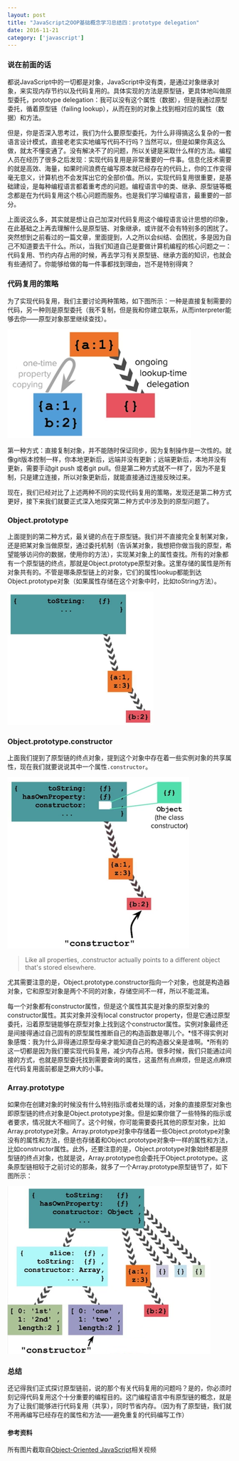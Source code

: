 ```yaml
---
layout: post
title: "JavaScript之OOP基础概念学习总结四：prototype delegation"
date: 2016-11-21
category: ['javascript']
---
```


### 说在前面的话

都说JavaScript中的一切都是对象，JavaScript中没有类，是通过对象继承对象，来实现内存节约以及代码复用的。具体实现的方法是原型链，更具体地叫做原型委托，prototype delegation：我可以没有这个属性（数据），但是我通过原型委托，循着原型链（failing lookup），从而在别的对象上找到相对应的属性（数据）和方法。


但是，你是否深入思考过，我们为什么要原型委托，为什么非得搞这么复杂的一套语言设计模式，直接老老实实地编写代码不行吗？当然可以，但是如果你真这么做，就太不懂变通了。没有解决不了的问题，所以关键是采取什么样的方法。编程人员在经历了很多之后发现：实现代码复用是非常重要的一件事。信息化技术需要的就是高效、海量，如果时间浪费在编写原本就已经存在的代码上，你的工作变得毫无意义，计算机也不会发挥出它的全部价值。所以，实现代码复用很重要，是基础建设，是每种编程语言都着重考虑的问题。编程语言中的类、继承、原型链等概念都是在为代码复用这个核心问题而服务。也是我们学习编程语言，最重要的一部分。


上面说这么多，其实就是想让自己加深对代码复用这个编程语言设计思想的印象，在此基础之上再去理解什么是原型链、对象继承，或许就不会有特别多的困扰了。突然想到之前看过的一篇文章，里面提到，人之所以会纠结、会困扰，多是因为自己不知道要去干什么。所以，当我们知道自己是要做计算机编程的核心问题之一：代码复用、节约内存占用的时候，再去学习有关原型链、继承方面的知识，也就会有些通彻了。你能够给做的每一件事都找到理由，岂不是特别得爽？

### 代码复用的策略

为了实现代码复用，我们主要讨论两种策略，如下图所示：一种是直接复制需要的代码，另一种则是原型委托（我不复制，但是我和你建立联系，从而interpreter能够去你——原型对象那里继续查找）。

![](../images/2016-11-21-prototype/1.png)

第一种方式：直接复制对象，并不能随时保证同步，因为复制操作是一次性的。就像git版本控制一样，你本地更新后，远端并没有更新；远端更新后，本地并没有更新，需要手动git push 或者git pull。但是第二种方式就不一样了，因为不是复制，只是建立连接，所以对象更新后，就能直接通过连接反映过来。

现在，我们已经对比了上述两种不同的实现代码复用的策略，发现还是第二种方式更好，接下来我们就要正式深入地探究第二种方式中涉及到的原型问题了。

### Object.prototype

上面提到的第二种方式，最关键的点在于原型链。我们并不直接完全复制某对象，还是把某对象当做原型，通过委托机制（告诉某对象，我想把你做当我的原型，希望能够访问你的数据，使用你的方法），实现某对象上的属性查找。所有的对象都有一个原型链的终点，那就是Object.prototype原型对象。这里存储的属性是所有对象共有的。不管是哪条原型链上的对象，它们的属性lookup都能到达Object.prototype对象（如果属性存储在这个对象中时，比如toString方法）。

![](../images/2016-11-21-prototype/2.png)

### Object.prototype.constructor

上面我们提到了原型链的终点对象，提到这个对象中存在着一些实例对象的共享属性，现在我们就要说说其中一个属性`.constructor`。

![](../images/2016-11-21-prototype/3.png)

>Like all properties, .constructor actually points to a different object that's stored elsewhere.

尤其需要注意的是，Object.prototype.constructor指向一个对象，也就是构造器对象，它和原型对象是两个不同的对象，存储空间不一样，所以不能混淆。

每一个对象都有constructor属性，但是这个属性其实是对象的原型对象的constructor属性。其实对象并没有local constructor property，但是它通过原型委托，沿着原型链能够在原型对象上找到这个constructor属性。实例对象最终还是间接得通过自己固有的原型属性推断自己的构造函数是哪儿个。*怪不得实例对象感慨：我为什么非得通过原型母亲才能知道自己的构造器父亲是谁啊。*所有的这一切都是因为我们要实现代码复用，减少内存占用。很多时候，我们只能通过间接的方式，也就是原型委托找到需要查询的属性，这虽然有点麻烦，但是这点麻烦在代码复用面前都是芝麻大的小事。

### Array.prototype

如果你在创建对象的时候没有什么特别指示或者处理的话，对象的直接原型对象也即原型链的终点对象是Object.prototype对象。但是如果你做了一些特殊的指示或者要求，情况就大不相同了。这个时候，你可能需要委托其他的原型对象，比如Array.prototype对象。Array.prototype对象中存储着一些Object.prototype对象没有的属性和方法，但是也存储着和Object.prototype对象中一样的属性和方法，比如constructor属性。此外，还要注意的是，Object.prototype对象始终都是原型链的终点对象，也就是说，Array.prototype也会委托于Object.prototype。这条原型链相较于之前讨论的那条，就多了一个Array.prototype原型链节了，如下图所示：

![](../images/2016-11-21-prototype/4.png)

### 总结

还记得我们正式探讨原型链前，说的那个有关代码复用的问题吗？是的，你必须时刻记得代码复用这个十分重要的编程目的。这门编程语言中有原型链的概念，就是为了让我们能够进行代码复用（共享），同时节省内存。（因为有了原型链，我们就不用再编写已经存在的属性和方法——避免重复的代码编写工作）

#### 参考资料

所有图片截取自[Object-Oriented JavaScript](https://cn.udacity.com/course/object-oriented-javascript--ud015)相关视频